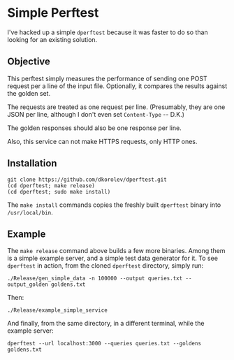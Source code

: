 # Simple Perftest

I've hacked up a simple `dperftest` because it was faster to do so than looking for an existing solution.

## Objective

This perftest simply measures the performance of sending one POST request per a line of the input file. Optionally, it compares the results against the golden set.

The requests are treated as one request per line. (Presumably, they are one JSON per line, although I don't even set `Content-Type` -- D.K.)

The golden responses should also be one response per line.

Also, this service can not make HTTPS requests, only HTTP ones.

## Installation

```
git clone https://github.com/dkorolev/dperftest.git
(cd dperftest; make release)
(cd dperftest; sudo make install)
```

The `make install` commands copies the freshly built `dperftest` binary into `/usr/local/bin`.

## Example

The `make release` command above builds a few more binaries. Among them is a simple example server, and a simple test data generator for it. To see `dperftest` in action, from the cloned `dperftest` directory, simply run:

```
./Release/gen_simple_data -n 100000 --output queries.txt --output_golden goldens.txt
```

Then:

```
./Release/example_simple_service
```

And finally, from the same directory, in a different terminal, while the example server:

```
dperftest --url localhost:3000 --queries queries.txt --goldens goldens.txt 
```
